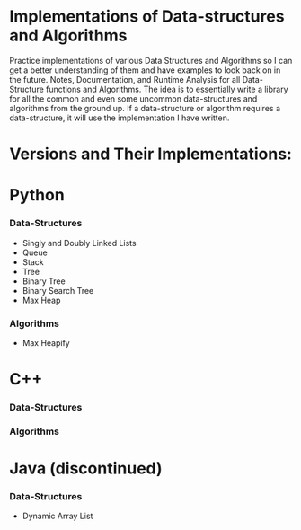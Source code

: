 # Implementations of Data-structures and Algorithms
Practice implementations of various Data Structures and Algorithms so I can get a better understanding of them and have examples to look back on in the future. 
Notes, Documentation, and Runtime Analysis for all Data-Structure functions and Algorithms.
The idea is to essentially write a library for all the common and even some uncommon data-structures and algorithms from the ground up. If a data-structure or algorithm requires a data-structure, it will use the implementation I have written.

# Versions and Their Implementations:
# Python
### Data-Structures
- Singly and Doubly Linked Lists
- Queue
- Stack
- Tree
- Binary Tree
- Binary Search Tree
- Max Heap
### Algorithms
- Max Heapify
  
# C++
### Data-Structures

### Algorithms

# Java (discontinued)
### Data-Structures
- Dynamic Array List
